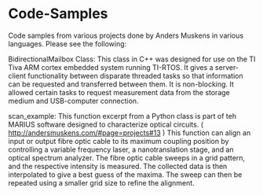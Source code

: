 # Code-Samples
Code samples from various projects done by Anders Muskens in various languages. Please see the following:

BidirectionalMailbox Class: This class in C++ was designed for use on the TI Tiva ARM cortex embedded system running TI-RTOS. It gives a server-client functionality between disparate threaded tasks so that information can be requested and transferred between them. It is non-blocking. It allowed certain tasks to request measurement data from the storage medium and USB-computer connection. 

scan_example: This function excerpt from a Python class is part of teh MARIUS software designed to characterize optical circuits. ( http://andersmuskens.com/#page=projects#13 ) This function can align an input or output fibre optic cable to its maximum coupling position by controlling a variable frequency laser, a nanotranslation stage, and an optical spectrum analyzer. The fibre optic cable sweeps in a grid pattern, and the respective intensity is measured. The collected data is then interpolated to give a best guess of the maxima. The sweep can then be repeated using a smaller grid size to refine the alignment. 